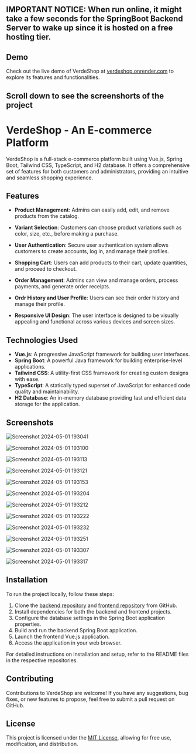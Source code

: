 ## IMPORTANT NOTICE: When run online, it might take a few seconds for the SpringBoot Backend Server to wake up since it is hosted on a free hosting tier.

## Demo

Check out the live demo of VerdeShop at [verdeshop.onrender.com](https://verdeshop.onrender.com/) to explore its features and functionalities.

## Scroll down to see the screenshorts of the project

# VerdeShop - An E-commerce Platform

VerdeShop is a full-stack e-commerce platform built using Vue.js, Spring Boot, Tailwind CSS, TypeScript, and H2 database. It offers a comprehensive set of features for both customers and administrators, providing an intuitive and seamless shopping experience.


## Features

- **Product Management**: Admins can easily add, edit, and remove products from the catalog.
- **Variant Selection**: Customers can choose product variations such as color, size, etc., before making a purchase.
- **User Authentication**: Secure user authentication system allows customers to create accounts, log in, and manage their profiles.
- **Shopping Cart**: Users can add products to their cart, update quantities, and proceed to checkout.
- **Order Management**: Admins can view and manage orders, process payments, and generate order receipts.
- **Ordr History and User Profile**: Users can see their order history and manage their profile.

- **Responsive UI Design**: The user interface is designed to be visually appealing and functional across various devices and screen sizes.

## Technologies Used

- **Vue.js**: A progressive JavaScript framework for building user interfaces.
- **Spring Boot**: A powerful Java framework for building enterprise-level applications.
- **Tailwind CSS**: A utility-first CSS framework for creating custom designs with ease.
- **TypeScript**: A statically typed superset of JavaScript for enhanced code quality and maintainability.
- **H2 Database**: An in-memory database providing fast and efficient data storage for the application.

## Screenshots 

![Screenshot 2024-05-01 193041](https://github.com/ouhoy/verdeShopClient/assets/75227707/e5955995-81d1-4264-846e-ff6679fdb334)

![Screenshot 2024-05-01 193100](https://github.com/ouhoy/verdeShopClient/assets/75227707/e240a00f-5a1e-47c0-af24-e9218a8b1b42)

![Screenshot 2024-05-01 193113](https://github.com/ouhoy/verdeShopClient/assets/75227707/42dfd25c-ee89-4cad-8552-8dcb52ae4afb)

![Screenshot 2024-05-01 193121](https://github.com/ouhoy/verdeShopClient/assets/75227707/53c1e129-ada0-4625-b64a-b579557be710)

![Screenshot 2024-05-01 193153](https://github.com/ouhoy/verdeShopClient/assets/75227707/b4bd8b02-afd1-4ae1-9129-01c9b50f704f)

![Screenshot 2024-05-01 193204](https://github.com/ouhoy/verdeShopClient/assets/75227707/f8053a84-f439-4681-afd9-6f8454e6d916)

![Screenshot 2024-05-01 193212](https://github.com/ouhoy/verdeShopClient/assets/75227707/71081723-adac-463b-8e29-818a9c29bb55)

![Screenshot 2024-05-01 193222](https://github.com/ouhoy/verdeShopClient/assets/75227707/793a3dfc-e535-47fc-b361-2c794587fd6a)

![Screenshot 2024-05-01 193232](https://github.com/ouhoy/verdeShopClient/assets/75227707/9a4f0773-048f-44de-be38-fb684ca67c99)

![Screenshot 2024-05-01 193251](https://github.com/ouhoy/verdeShopClient/assets/75227707/6e1db24e-dca8-43d7-b245-a07c437973e9)

![Screenshot 2024-05-01 193307](https://github.com/ouhoy/verdeShopClient/assets/75227707/64311960-4476-4eaf-8dea-297228951605)

![Screenshot 2024-05-01 193317](https://github.com/ouhoy/verdeShopClient/assets/75227707/e04ebc73-313d-43d8-bbcd-fb9d5b2b7441)



## Installation

To run the project locally, follow these steps:

1. Clone the [backend repository](https://github.com/ouhoy/verdeShopServer) and [frontend repository](https://github.com/ouhoy/verdeShopClient) from GitHub.
2. Install dependencies for both the backend and frontend projects.
3. Configure the database settings in the Spring Boot application properties.
4. Build and run the backend Spring Boot application.
5. Launch the frontend Vue.js application.
6. Access the application in your web browser.

For detailed instructions on installation and setup, refer to the README files in the respective repositories.

## Contributing

Contributions to VerdeShop are welcome! If you have any suggestions, bug fixes, or new features to propose, feel free to submit a pull request on GitHub.

## License

This project is licensed under the [MIT License](LICENSE), allowing for free use, modification, and distribution.
